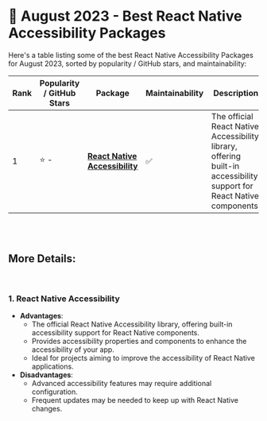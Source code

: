 # 📆 August 2023 - Best React Native Accessibility Packages

Here's a table listing some of the best React Native Accessibility Packages for August 2023, sorted by popularity / GitHub stars, and maintainability:

| Rank | Popularity / GitHub Stars | Package | Maintainability | Description |
| ---- | -------------------------- | ------- | ---------------- | ----------- |
| 1    | ⭐ -          | [**React Native Accessibility**](https://github.com/facebook/react-native) | :white_check_mark: | The official React Native Accessibility library, offering built-in accessibility support for React Native components. |

</br>
</br>

## More Details:

</br>

### 1. React Native Accessibility
   - **Advantages**:
     - The official React Native Accessibility library, offering built-in accessibility support for React Native components.
     - Provides accessibility properties and components to enhance the accessibility of your app.
     - Ideal for projects aiming to improve the accessibility of React Native applications.
   - **Disadvantages**:
     - Advanced accessibility features may require additional configuration.
     - Frequent updates may be needed to keep up with React Native changes.

